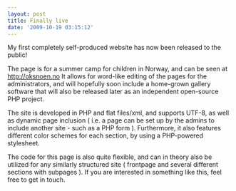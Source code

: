 ```yaml
---
layout: post
title: Finally live
date: '2009-10-19 03:15:12'
---
```


My first completely self-produced website has now been released to the public!

The page is for a summer camp for children in Norway, and can be seen at http://oksnoen.no
It allows for word-like editing of the pages for the administrators, and will hopefully soon include a home-grown gallery software that will also be released later as an independent open-source PHP project.

The site is developed in PHP and flat files/xml, and supports UTF-8, as well as dynamic page inclusion ( i.e. a page can be set up by the admins to include another site - such as a PHP form ). Furthermore, it also features different color schemes for each section, by using a PHP-powered stylesheet.

The code for this page is also quite flexible, and can in theory also be utilized for any similarly structured site ( frontpage and several different sections with subpages ). If you are interested in something like this, feel free to get in touch.
